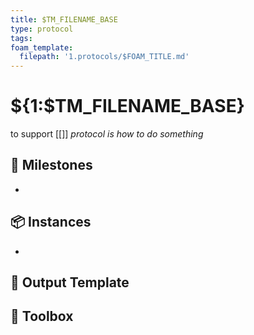 ```yaml
---
title: $TM_FILENAME_BASE
type: protocol
tags:
foam_template:
  filepath: '1.protocols/$FOAM_TITLE.md'
---
```

# ${1:$TM_FILENAME_BASE}
to support [[]]
*protocol is how to do something*
## 🥇 Milestones
- 

## 📦 Instances
- 

## 💾 Output Template


## 🧰 Toolbox

